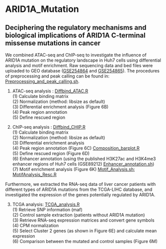 # ARID1A_Mutation
## Deciphering the regulatory mechanisms and biological implications of ARID1A C-terminal missense mutations in cancer

We combined ATAC-seq and ChIP-seq to investigate the influence of ARID1A mutation on the regulatory landscape in Huh7 cells using differential analysis and motif enrichment. Raw sequencing data and bed files were uploaded to GEO database ([GSE254864](https://www.ncbi.nlm.nih.gov/geo/query/acc.cgi?acc=GSE254864) and [GSE254865](https://www.ncbi.nlm.nih.gov/geo/query/acc.cgi?acc=GSE254865)). The procedures of preprocessing and peak calling can be found in: [Preprocessing_and_peak_calling.sh](./Preprocessing_and_peak_calling.sh).  

1. ATAC-seq analysis : [Diffbind_ATAC.R](./Diffbind_ATAC.R)  
(1) Calculate binding matrix  
(2) Normalization (method: libsize as default)  
(3) Differential enrichment analysis (Figure 6B)  
(4) Peak region annotation  
(5) Define rescued region  

2. ChIP-seq analysis : [Diffbind_CHIP.R](./Diffbind_CHIP.R)  
   (1) Calculate binding matrix  
   (2) Normalization (method: libsize as default)  
   (3) Differential enrichment analysis  
   (4) Peak region annotation (Figure 6C) [Composition_barplot.R](./Composition_barplot.R)  
   (5) Define rescued region (Figure 6D)  
   (6) Enhancer annotation (using the published H3K27ac and H3K4me3 enhancer regions of Huh7 cells (GSE89212) [Enhancer_annotation.sh](Enhancer_annotation.sh))  
   (7) Motif enrichment analysis (Figure 6K) [Motif_Analysis.sh](Motif_Analysis.sh); [MotifAnalysis_Resc.R](MotifAnalysis_Resc.R)  

Furthermore, we extracted the RNA-seq data of liver cancer patients with different types of ARID1A mutations from the TCGA-LIHC database, and investigated the expression of the genes potentially regulated by ARID1A.  

3. TCGA analysis: [TCGA_analysis.R](TCGA_analysis.R)  
   (1) Retrieve SNP information (maf)  
   (2) Control sample extraction (patients without ARID1A mutation)  
   (3) Retrieve RNA-seq expression matrices and convert gene symbols  
   (4) CPM normalization  
   (5) Select Cluster 2 genes (as shown in Figure 6E) and calculate mean expression  
   (6) Comparison between the mutated and control samples (Figure 6M)  
